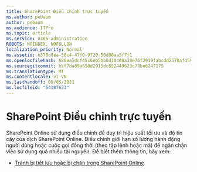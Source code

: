 ```yaml
---
title: SharePoint Điều chỉnh trực tuyến
ms.author: pebaum
author: pebaum
ms.audience: ITPro
ms.topic: article
ms.service: o365-administration
ROBOTS: NOINDEX, NOFOLLOW
localization_priority: Normal
ms.assetid: b376d8ea-50c4-47f0-9720-50d80aa3f7f1
ms.openlocfilehash: 680ea5dcf45c6eb5bb0d10408a38e76f2919fabcdd2670af45969ea6f9249b35
ms.sourcegitcommit: b5f7da89a650d2915dc652449623c78be6247175
ms.translationtype: MT
ms.contentlocale: vi-VN
ms.lasthandoff: 08/05/2021
ms.locfileid: "54107633"
---
```

# <a name="sharepoint-online-throttling"></a>SharePoint Điều chỉnh trực tuyến

SharePoint Online sử dụng điều chỉnh để duy trì hiệu suất tối ưu và độ tin cậy của dịch SharePoint Online. Điều chỉnh giới hạn số lượng hành động người dùng hoặc cuộc gọi đồng thời (theo tập lệnh hoặc mã) để ngăn chặn việc sử dụng quá nhiều tài nguyên. Để biết thêm thông tin, hãy xem:

- [Tránh bị tiết lưu hoặc bị chặn trong SharePoint Online](https://docs.microsoft.com/sharepoint/dev/general-development/how-to-avoid-getting-throttled-or-blocked-in-sharepoint-online)
